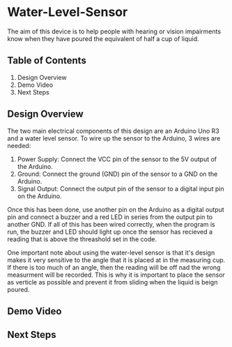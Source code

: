 # Water-Level-Sensor

The aim of this device is to help people with hearing or vision impairments know when they have poured the equivalent of half a cup of liquid.

## Table of Contents

  1) Design Overview
  2) Demo Video
  3) Next Steps

## Design Overview
The two main electrical components of this design are an Arduino Uno R3 and a water level sensor. To wire up the sensor to the Arduino, 3 wires are needed:
  1) Power Supply: Connect the VCC pin of the sensor to the 5V output of the Arduino.
  2) Ground: Connect the ground (GND) pin of the sensor to a GND on the Arduino.
  3) Signal Output: Connect the output pin of the sensor to a digital input pin on the Arduino.

Once this has been done, use another pin on the Arduino as a digital output pin and connect a buzzer and a red LED in series from the output pin to another GND. If all of this has been wired correctly, when the program is run, the buzzer and LED should light up once the sensor has recieved a reading that is above the threashold set in the code.

One important note about using the water-level sensor is that it's design makes it very sensitive to the angle that it is placed at in the measuring cup. If there is too much of an angle, then the reading will be off nad the wrong measurment will be recorded. This is why it is important to place the sensor as verticle as possible and prevent it from sliding when the liquid is beign poured.

## Demo Video

## Next Steps
